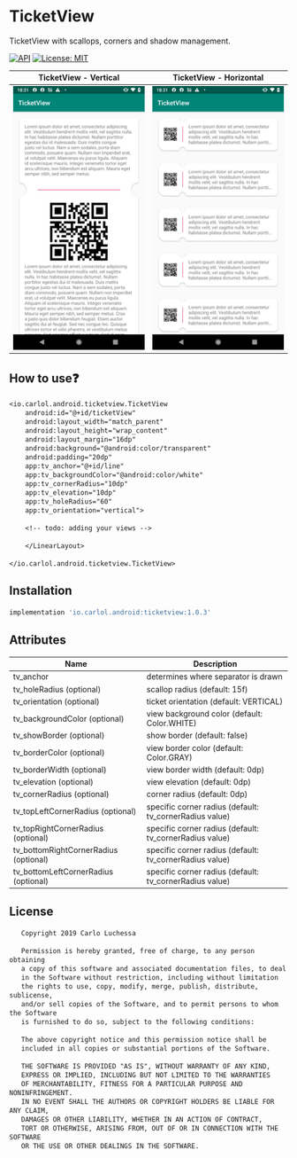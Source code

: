 # TicketView
TicketView with scallops, corners and shadow management.

[![API](https://img.shields.io/badge/API-14%2B-red.svg?style=flat)](https://android-arsenal.com/api?level=14)
[![License: MIT](https://img.shields.io/badge/License-MIT-yellow.svg)](https://opensource.org/licenses/MIT)


TicketView - Vertical      |  TicketView - Horizontal
:-------------------------:|:-------------------------:
![](./pictures/ticket_pic_1.png)  |  ![](./pictures/ticket_pic_2.png)


## How to use:question:
  ```
  <io.carlol.android.ticketview.TicketView
      android:id="@+id/ticketView"
      android:layout_width="match_parent"
      android:layout_height="wrap_content"
      android:layout_margin="16dp"
      android:background="@android:color/transparent"
      android:padding="20dp"
      app:tv_anchor="@+id/line"
      app:tv_backgroundColor="@android:color/white"
      app:tv_cornerRadius="10dp"
      app:tv_elevation="10dp"
      app:tv_holeRadius="60"
      app:tv_orientation="vertical">

      <!-- todo: adding your views -->

      </LinearLayout>

  </io.carlol.android.ticketview.TicketView>
```

## Installation

```gradle
implementation 'io.carlol.android:ticketview:1.0.3'
```

## Attributes

| Name | Description |
| ------ | ------ |
| tv_anchor | determines where separator is drawn |
| tv_holeRadius (optional) | scallop radius (default: 15f) |
| tv_orientation (optional)| ticket orientation (default: VERTICAL) |
| tv_backgroundColor (optional) | view background color (default: Color.WHITE) |
| tv_showBorder (optional) | show border (default: false) |
| tv_borderColor (optional) | view border color (default: Color.GRAY) |
| tv_borderWidth (optional) | view border width (default: 0dp) |
| tv_elevation (optional) | view elevation (default: 0dp) |
| tv_cornerRadius (optional) | corner radius (default: 0dp) |
| tv_topLeftCornerRadius (optional) | specific corner radius (default: tv_cornerRadius value) |
| tv_topRightCornerRadius (optional) | specific corner radius (default: tv_cornerRadius value) |
| tv_bottomRightCornerRadius (optional) | specific corner radius (default: tv_cornerRadius value) |
| tv_bottomLeftCornerRadius (optional) | specific corner radius (default: tv_cornerRadius value) |


## License
```
   Copyright 2019 Carlo Luchessa
   
   Permission is hereby granted, free of charge, to any person obtaining 
   a copy of this software and associated documentation files, to deal 
   in the Software without restriction, including without limitation 
   the rights to use, copy, modify, merge, publish, distribute, sublicense, 
   and/or sell copies of the Software, and to permit persons to whom the Software 
   is furnished to do so, subject to the following conditions:
   
   The above copyright notice and this permission notice shall be 
   included in all copies or substantial portions of the Software.
   
   THE SOFTWARE IS PROVIDED "AS IS", WITHOUT WARRANTY OF ANY KIND, 
   EXPRESS OR IMPLIED, INCLUDING BUT NOT LIMITED TO THE WARRANTIES 
   OF MERCHANTABILITY, FITNESS FOR A PARTICULAR PURPOSE AND NONINFRINGEMENT. 
   IN NO EVENT SHALL THE AUTHORS OR COPYRIGHT HOLDERS BE LIABLE FOR ANY CLAIM, 
   DAMAGES OR OTHER LIABILITY, WHETHER IN AN ACTION OF CONTRACT, 
   TORT OR OTHERWISE, ARISING FROM, OUT OF OR IN CONNECTION WITH THE SOFTWARE 
   OR THE USE OR OTHER DEALINGS IN THE SOFTWARE.
   
